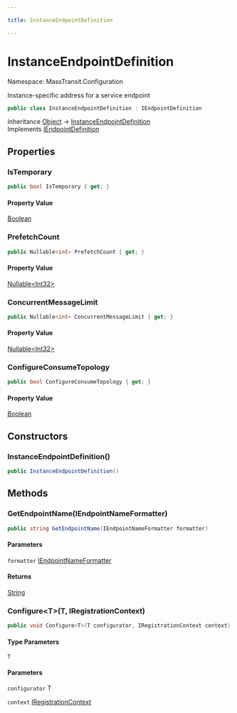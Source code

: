 ```yaml
---

title: InstanceEndpointDefinition

---
```


# InstanceEndpointDefinition

Namespace: MassTransit.Configuration

Instance-specific address for a service endpoint

```csharp
public class InstanceEndpointDefinition : IEndpointDefinition
```

Inheritance [Object](https://learn.microsoft.com/en-us/dotnet/api/system.object) → [InstanceEndpointDefinition](../masstransit-configuration/instanceendpointdefinition)<br/>
Implements [IEndpointDefinition](../../masstransit-abstractions/masstransit/iendpointdefinition)

## Properties

### **IsTemporary**

```csharp
public bool IsTemporary { get; }
```

#### Property Value

[Boolean](https://learn.microsoft.com/en-us/dotnet/api/system.boolean)<br/>

### **PrefetchCount**

```csharp
public Nullable<int> PrefetchCount { get; }
```

#### Property Value

[Nullable\<Int32\>](https://learn.microsoft.com/en-us/dotnet/api/system.nullable-1)<br/>

### **ConcurrentMessageLimit**

```csharp
public Nullable<int> ConcurrentMessageLimit { get; }
```

#### Property Value

[Nullable\<Int32\>](https://learn.microsoft.com/en-us/dotnet/api/system.nullable-1)<br/>

### **ConfigureConsumeTopology**

```csharp
public bool ConfigureConsumeTopology { get; }
```

#### Property Value

[Boolean](https://learn.microsoft.com/en-us/dotnet/api/system.boolean)<br/>

## Constructors

### **InstanceEndpointDefinition()**

```csharp
public InstanceEndpointDefinition()
```

## Methods

### **GetEndpointName(IEndpointNameFormatter)**

```csharp
public string GetEndpointName(IEndpointNameFormatter formatter)
```

#### Parameters

`formatter` [IEndpointNameFormatter](../../masstransit-abstractions/masstransit/iendpointnameformatter)<br/>

#### Returns

[String](https://learn.microsoft.com/en-us/dotnet/api/system.string)<br/>

### **Configure\<T\>(T, IRegistrationContext)**

```csharp
public void Configure<T>(T configurator, IRegistrationContext context)
```

#### Type Parameters

`T`<br/>

#### Parameters

`configurator` T<br/>

`context` [IRegistrationContext](../../masstransit-abstractions/masstransit/iregistrationcontext)<br/>
